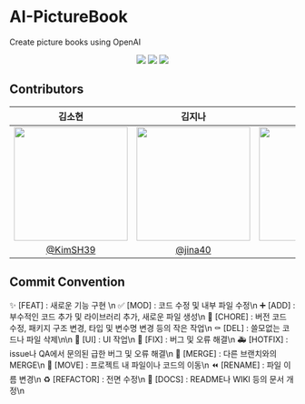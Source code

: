 # AI-PictureBook
Create picture books using OpenAI
<p align="center">
  <img src="https://github.com/MobileComputing-2023/AI-PictureBook/assets/80878955/023a861d-f599-4aec-9d48-6d0967939784">
  <img src="https://github.com/MobileComputing-2023/AI-PictureBook/assets/80878955/861bf3c9-3551-4102-97f2-fac04fc9f3af">
  <img src="https://github.com/MobileComputing-2023/AI-PictureBook/assets/80878955/21bdf82a-9aea-407e-ac2a-b60b31723558">
 </p>
 
## Contributors
|김소현|김지나|박성훈|최지현|
|:---:|:---:|:---:|:---:|
|<img src="https://github.com/MobileComputing-2023/AI-PictureBook/assets/80878955/566bb759-30fe-4d39-baef-9dbfc1f25f30" width="200px">|<img src="https://github.com/MobileComputing-2023/AI-PictureBook/assets/80878955/61a87085-5503-436e-96b2-19d42508ac9b" width="200px">|<img src="https://github.com/MobileComputing-2023/AI-PictureBook/assets/80878955/f5081611-6f00-4d71-bd23-296819f187db" width="200px">|<img src="https://github.com/MobileComputing-2023/AI-PictureBook/assets/80878955/1fc33c6f-15d5-4d90-b7fd-1038e176e86c" width="200px">|
|[@KimSH39](https://github.com/KimSH39)|[@jina40](https://github.com/jina4066)|[@houony](https://github.com/houony)|[@gus1043](https://github.com/gus1043)|


## Commit Convention
✨ [FEAT] : 새로운 기능 구현 \n
✅ [MOD] : 코드 수정 및 내부 파일 수정\n
➕ [ADD] : 부수적인 코드 추가 및 라이브러리 추가, 새로운 파일 생성\n
🎀 [CHORE] : 버전 코드 수정, 패키지 구조 변경, 타입 및 변수명 변경 등의 작은 작업\n
⚰️ [DEL] : 쓸모없는 코드나 파일 삭제\n\n
💄 [UI] : UI 작업\n
🔨 [FIX] : 버그 및 오류 해결\n
🚑️ [HOTFIX] : issue나 QA에서 문의된 급한 버그 및 오류 해결\n
🔀 [MERGE] : 다른 브랜치와의 MERGE\n
🚚 [MOVE] : 프로젝트 내 파일이나 코드의 이동\n
⏪️ [RENAME] : 파일 이름 변경\n
♻️ [REFACTOR] : 전면 수정\n
📝 [DOCS] : README나 WIKI 등의 문서 개정\n
